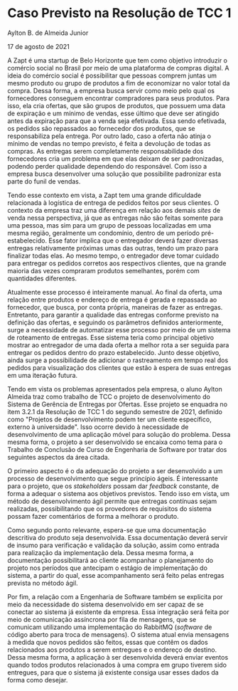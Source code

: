 # Caso Previsto na Resolução de TCC 1

Aylton B. de Almeida Junior

17 de agosto de 2021

A Zapt é uma startup de Belo Horizonte que tem como objetivo introduzir o comércio social no Brasil por meio de uma plataforma de compras digital. A ideia do comércio social é possibilitar que pessoas comprem juntas um mesmo produto ou grupo de produtos a fim de economizar no valor total da compra. Dessa forma, a empresa busca servir como meio pelo qual os fornecedores conseguem encontrar compradores para seus produtos. Para isso, ela cria ofertas, que são grupos de produtos, que possuem uma data de expiração e um mínimo de vendas, esse último que deve ser atingido antes da expiração para que a venda seja efetivada. Essa sendo efetivada, os pedidos são repassados ao fornecedor dos produtos, que se responsabiliza pela entrega. Por outro lado, caso a oferta não atinja o mínimo de vendas no tempo previsto, é feita a devolução de todas as compras. As entregas serem completamente responsabilidade dos fornecedores cria um problema em que elas deixam de ser padronizadas, podendo perder qualidade dependendo do responsável. Com isso a empresa busca desenvolver uma solução que possibilite padronizar esta parte do funil de vendas.

Tendo esse contexto em vista, a Zapt tem uma grande dificuldade relacionada à logística de entrega de pedidos feitos por seus clientes. O contexto da empresa traz uma diferença em relação aos demais _sites_ de venda nessa perspectiva, já que as entregas não são feitas somente para uma pessoa, mas sim para um grupo de pessoas localizadas em uma mesma região, geralmente um condomínio, dentro de um período pré-estabelecido. Esse fator implica que o entregador deverá fazer diversas entregas relativamente próximas umas das outras, tendo um prazo para finalizar todas elas. Ao mesmo tempo, o entregador deve tomar cuidado para entregar os pedidos corretos aos respectivos clientes, que na grande maioria das vezes compraram produtos semelhantes, porém com quantidades diferentes.

Atualmente esse processo é inteiramente manual. Ao final da oferta, uma relação entre produtos e endereço de entrega é gerada e repassada ao fornecedor, que busca, por conta própria, maneiras de fazer as entregas. Entretanto, para garantir a qualidade das entregas conforme previsto na definição das ofertas, e seguindo os parâmetros definidos anteriormente, surge a necessidade de automatizar esse processo por meio de um sistema de roteamento de entregas. Esse sistema teria como principal objetivo mostrar ao entregador de uma dada oferta a melhor rota a ser seguida para entregar os pedidos dentro do prazo estabelecido. Junto desse objetivo, ainda surge a possibilidade de adicionar o rastreamento em tempo real dos pedidos para visualização dos clientes que estão à espera de suas entregas em uma iteração futura.

Tendo em vista os problemas apresentados pela empresa, o aluno Aylton Almeida traz como trabalho de TCC o projeto de desenvolvimento do Sistema de Gerência de Entregas por Ofertas. Esse projeto se enquadra no item 3.2.1 da Resolução de TCC 1 do segundo semestre de 2021, definido como "Projetos de desenvolvimento podem ter um cliente específico, externo à universidade". Isso ocorre devido à necessidade de desenvolvimento de uma aplicação móvel para solução do problema. Dessa mesma forma, o projeto a ser desenvolvido se encaixa como tema para o Trabalho de Conclusão de Curso de Engenharia de Software por tratar dos seguintes aspectos da área citada.

O primeiro aspecto é o da adequação do projeto a ser desenvolvido a um processo de desenvolvimento que segue princípio ágeis. É interessante para o projeto, que os _stakeholders_ possam dar _feedback_ constante, de forma a adequar o sistema aos objetivos previstos. Tendo isso em vista, um método de desenvolvimento ágil permite que entregas contínuas sejam realizadas, possibilitando que os provedores de requisitos do sistema possam fazer comentários de forma a melhorar o produto.

Como segundo ponto relevante, espera-se que uma documentação descritiva do produto seja desenvolvida. Essa documentação deverá servir de insumo para verificação e validação da solução, assim como entrada para realização da implementação dela. Dessa mesma forma, a documentação possibilitará ao cliente acompanhar o planejamento do projeto nos períodos que antecipam o estágio de implementação do sistema, a partir do qual, esse acompanhamento será feito pelas entregas prevista no método ágil.

Por fim, a relação com a Engenharia de Software também se explicita por meio da necessidade do sistema desenvolvido em ser capaz de se conectar ao sistema já existente da empresa. Essa integração será feita por meio de comunicação assíncrona por fila de mensagens, que se comunicam utilizando uma implementação do RabbitMQ (_software_ de código aberto para troca de mensagens). O sistema atual envia mensagens à medida que novos pedidos são feitos, essas que contêm os dados relacionados aos produtos a serem entregues e o endereço de destino. Dessa mesma forma, a aplicação à ser desenvolvida deverá enviar eventos quando todos produtos relacionados à uma compra em grupo tiverem sido entregues, para que o sistema já existente consiga usar esses dados da forma como desejar.
